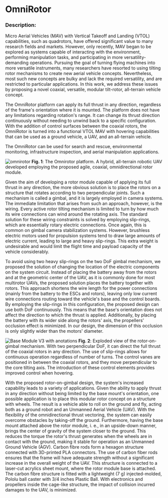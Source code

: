# OmniRotor

### Description:

Micro Aerial Vehicles (MAV) with Vertical Takeoff and Landing (VTOL) capabilities, such as quadrotors, have offered significant value to many research fields and markets. However, only recently, MAV began to be explored as systems capable of interacting with the environment, performing manipulation tasks, and participating in more versatility-demanding operations. Pursuing the goal of turning flying machines into more versatile instruments, many researchers have resorted to using tilting rotor mechanisms to create new aerial vehicle concepts. Nevertheless, most such new concepts are bulky and lack the required versatility, and are restricted to particular applications. In this work, we address these issues by proposing a novel coaxial, versatile, modular tilt-rotor, all-terrain vehicle concept. 

The OmniRotor platform can apply its full thrust in any direction, regardless of the frame's orientation where it is mounted. The platform does not have any limitations regarding rotation's range. It can change its thrust direction continuously without needing to unwind back to a specific configuration. With the addition of control surfaces between the coaxial rotors, the OmniRotor is turned into a functional VTOL MAV with hovering capabilities that can be used as a ground vehicle, a UAV, and an all-terrain vehicle.

The OmniRotor can be used for search and rescue, environmental monitoring, infrastructure inspection, and aerial manipulation applications. 

![omnirotor](https://user-images.githubusercontent.com/47056430/136162084-644202b1-7b6c-46ea-b590-bbad6572c6e3.jpg)
**Fig. 1**: The Omnirotor platform. A hybrid, all-terrain robotic UAV developed employing the proposed agile, coaxial, omnidirectional rotor module.

Given the aim of developing a rotor module capable of applying its full thrust in any direction, the more obvious solution is to place the rotors on a structure that rotates according to two perpendicular joints. Such a mechanism is called a gimbal, and it is largely employed in camera systems. The immediate limitation that arises from such an approach, however, is the wiring. Every active rotor tilting mechanism is limited to turn by how much its wire connections can wind around the rotating axis. The standard solution for these wiring constraints is solved by employing slip-rings, which are essentially rotary electric connections. Once again, this is common on gimbal camera stabilization systems. However, brushless electric motors used for propulsion systems tend to draw large amounts of electric current, leading to large and heavy slip-rings. This extra weight is undesirable and would limit the flight time and payload capacity of the vehicle considerably.

To avoid using two heavy slip-rings on the two DoF gimbal mechanism, we proposed the solution of changing the location of the electric components on the system circuit. Instead of placing the battery away from the rotors and at the geometric center of the UAV, as it is commonly done for most multirotor UAVs, the proposed solution places the battery together with rotors. This approach shortens the wire length for the power connections (mainly from the battery to the ESCs and rotors), leaving only low current wire connections routing toward the vehicle's base and the control boards. By employing the slip-rings in this configuration, the proposed design can use both DoF continuously. This means that the base's orientation does not affect the direction to which the thrust is applied. Additionally, by placing the battery with its wider side along the rotors' axis, the propellers' occlusion effect is minimized. In our design, the dimension of this occlusion is only slightly wider than the motors' diameter.

![Base Module V3 with anotations](https://user-images.githubusercontent.com/47056430/136163220-2c5fa29f-9e34-4595-9c5c-1fad140dc4c3.jpg)
**Fig. 2**: Exploded view of the rotor-on-gimbal mechanism. With two perpendicular DoF, it can direct the full thrust of the coaxial rotors in any direction. The use of slip-rings allows for continuous operation regardless of number of turns. The control vanes are positioned in between the coaxial rotors, and they move perpendicular to the core tilting axis. The introduction of these control elements provides improved control when hovering.

With the proposed rotor-on-gimbal design, the system's increased capability leads to a variety of applications. Given the ability to apply thrust in any direction without being limited by the base mount's orientation, one possible application is to place this modular rotor concept on a structure with wheels. The result is a vehicle able to roll on the ground and fly, acting both as a ground robot and an Unmanned Aerial Vehicle (UAV).
With the flexibility of the omnidirectional thrust vectoring, the system can easily overcome obstacles by taking-off the ground. Furthermore, having the base mount attached above the rotor module, i. e., in an upside-down manner, brings the center of gravity of the system closer to the ground. This reduces the torque the rotor's thrust generates when the wheels are in contact with the ground, making it stable for operation as an Unmanned Ground Vehicle (AGV). Carbon fibre rods form a hexagon structure connected with 3D-printed PLA connectors. The use of carbon fiber rods ensures that the frame will have adequate strength without a significant increase in the overall weight of the UAV. This structure is connected to a laser-cut acrylics sheet mount, where the rotor module base is attached. The carbon fibre structure is fitted with a lightweight (7 g) injected-molded, Pololu ball caster with 3/4 inches Plastic Ball. With electronics and propellers inside the cage-like structure, the impact of collision incurred damages to the UAV, is minimized.


